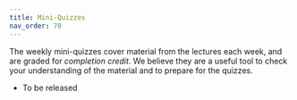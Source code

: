 ```yaml
---
title: Mini-Quizzes
nav_order: 70
---
```


The weekly mini-quizzes cover material from the lectures each week, and are graded for *completion credit*. We believe they are a useful tool to check your understanding of the material and to prepare for the quizzes.

- To be released
